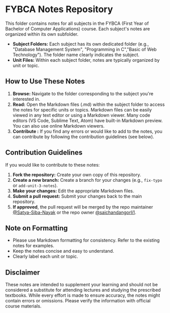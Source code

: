 # FYBCA Notes Repository

This folder contains notes for all subjects in the FYBCA (First Year of Bachelor of Computer Applications) course.  Each subject's notes are organized within its own subfolder.

*   **Subject Folders:** Each subject has its own dedicated folder (e.g., "Database Management System", "Programming in C","Basic of Web Technology").  The folder name clearly indicates the subject.
*   **Unit Files:** Within each subject folder, notes are typically organized by unit or topic.

## How to Use These Notes

1.  **Browse:** Navigate to the folder corresponding to the subject you're interested in.
2.  **Read:** Open the Markdown files (.md) within the subject folder to access the notes for specific units or topics.  Markdown files can be easily viewed in any text editor or using a Markdown viewer.  Many code editors (VS Code, Sublime Text, Atom) have built-in Markdown preview.  You can also use online Markdown viewers.
3.  **Contribute :** If you find any errors or would like to add to the notes, you can contribute by following the contribution guidelines (see below).

## Contribution Guidelines  

If you would like to contribute to these notes:

1.  **Fork the repository:** Create your own copy of this repository.
2.  **Create a new branch:** Create a branch for your changes (e.g., `fix-typo` or `add-unit-3-notes`).
3.  **Make your changes:** Edit the appropriate Markdown files.
4.  **Submit a pull request:**  Submit your changes back to the main repository.
5.  **If approved**, the pull request will be merged by the repo maintainer [@Satya-Siba-Nayak](https://github.com/Satya-Siba-Nayak)
     or the repo owner [@saichandangorli1](https://github.com/saichandangorli1).

## Note on Formatting

*   Please use Markdown formatting for consistency.  Refer to the existing notes for examples.
*   Keep the notes concise and easy to understand.
*   Clearly label each unit or topic.

## Disclaimer

These notes are intended to supplement your learning and should not be considered a substitute for attending lectures and studying the prescribed textbooks.  While every effort is made to ensure accuracy, the notes might contain errors or omissions. Please verify the information with official course materials.